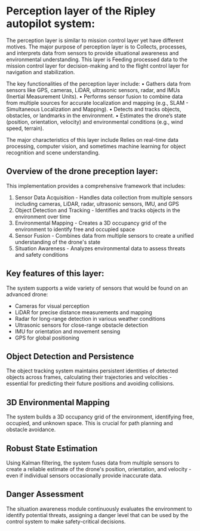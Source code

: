# Perception layer of the Ripley autopilot system:

The perception layer is similar to mission control layer yet have different motives. The major purpose of perception layer is to Collects, processes, and interprets data from sensors to provide situational awareness and environmental understanding. This layer is Feeding processed data to the mission control layer for decision-making and to the flight control layer for navigation and stabilization. 

The key functionalities of the perception layer include: 
• Gathers data from sensors like GPS, cameras, LiDAR, ultrasonic sensors, radar, and 
IMUs (Inertial Measurement Units). 
• Performs sensor fusion to combine data from multiple sources for accurate localization 
and mapping (e.g., SLAM - Simultaneous Localization and Mapping). 
• Detects and tracks objects, obstacles, or landmarks in the environment. 
• Estimates the drone’s state (position, orientation, velocity) and environmental conditions 
(e.g., wind speed, terrain). 

The major characteristics of this layer include Relies on real-time data processing, computer vision, and sometimes machine learning for object recognition and scene understanding. 

## Overview of the drone preception layer:

This implementation provides a comprehensive framework that includes:

1. Sensor Data Acquisition - Handles data collection from multiple sensors including cameras, LiDAR, radar, ultrasonic sensors, IMU, and GPS
2. Object Detection and Tracking - Identifies and tracks objects in the environment over time
3. Environmental Mapping - Creates a 3D occupancy grid of the environment to identify free and occupied space
4. Sensor Fusion - Combines data from multiple sensors to create a unified understanding of the drone's state
5. Situation Awareness - Analyzes environmental data to assess threats and safety conditions

## Key features of this layer:

The system supports a wide variety of sensors that would be found on an advanced drone:

* Cameras for visual perception
* LiDAR for precise distance measurements and mapping
* Radar for long-range detection in various weather conditions
* Ultrasonic sensors for close-range obstacle detection
* IMU for orientation and movement sensing
* GPS for global positioning

## Object Detection and Persistence
The object tracking system maintains persistent identities of detected objects across frames, calculating their trajectories and velocities - essential for predicting their future positions and avoiding collisions.
## 3D Environmental Mapping
The system builds a 3D occupancy grid of the environment, identifying free, occupied, and unknown space. This is crucial for path planning and obstacle avoidance.
## Robust State Estimation
Using Kalman filtering, the system fuses data from multiple sensors to create a reliable estimate of the drone's position, orientation, and velocity - even if individual sensors occasionally provide inaccurate data.
## Danger Assessment
The situation awareness module continuously evaluates the environment to identify potential threats, assigning a danger level that can be used by the control system to make safety-critical decisions.
